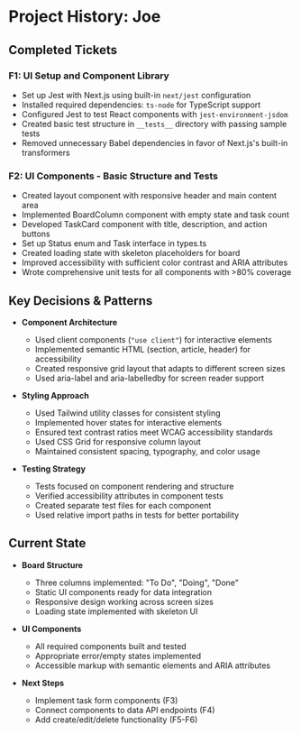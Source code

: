 # Project History: Joe

## Completed Tickets

### F1: UI Setup and Component Library
- Set up Jest with Next.js using built-in `next/jest` configuration
- Installed required dependencies: `ts-node` for TypeScript support
- Configured Jest to test React components with `jest-environment-jsdom`
- Created basic test structure in `__tests__` directory with passing sample tests
- Removed unnecessary Babel dependencies in favor of Next.js's built-in transformers

### F2: UI Components - Basic Structure and Tests
- Created layout component with responsive header and main content area
- Implemented BoardColumn component with empty state and task count
- Developed TaskCard component with title, description, and action buttons
- Set up Status enum and Task interface in types.ts
- Created loading state with skeleton placeholders for board
- Improved accessibility with sufficient color contrast and ARIA attributes
- Wrote comprehensive unit tests for all components with >80% coverage

## Key Decisions & Patterns

- **Component Architecture**
  - Used client components (`"use client"`) for interactive elements
  - Implemented semantic HTML (section, article, header) for accessibility
  - Created responsive grid layout that adapts to different screen sizes
  - Used aria-label and aria-labelledby for screen reader support

- **Styling Approach**
  - Used Tailwind utility classes for consistent styling
  - Implemented hover states for interactive elements
  - Ensured text contrast ratios meet WCAG accessibility standards
  - Used CSS Grid for responsive column layout
  - Maintained consistent spacing, typography, and color usage

- **Testing Strategy**
  - Tests focused on component rendering and structure
  - Verified accessibility attributes in component tests
  - Created separate test files for each component
  - Used relative import paths in tests for better portability

## Current State

- **Board Structure**
  - Three columns implemented: "To Do", "Doing", "Done"
  - Static UI components ready for data integration
  - Responsive design working across screen sizes
  - Loading state implemented with skeleton UI

- **UI Components**
  - All required components built and tested
  - Appropriate error/empty states implemented
  - Accessible markup with semantic elements and ARIA attributes

- **Next Steps**
  - Implement task form components (F3)
  - Connect components to data API endpoints (F4)
  - Add create/edit/delete functionality (F5-F6)